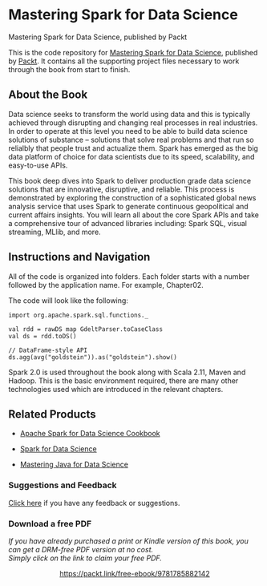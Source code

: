 


# Mastering Spark for Data Science
Mastering Spark for Data Science, published by Packt

This is the code repository for [Mastering Spark for Data Science](https://www.packtpub.com/big-data-and-business-intelligence/mastering-spark-data-science?utm_source=github&utm_medium=repository&utm_campaign=9781785882142), published by [Packt](https://www.packtpub.com/?utm_source=github). It contains all the supporting project files necessary to work through the book from start to finish.

## About the Book
Data science seeks to transform the world using data and this is typically achieved through disrupting and changing real processes in real industries. In order to operate at this level you need to be able to build data science solutions of substance – solutions that solve real problems and that run so relialbly that people trust and actualize them. Spark has emerged as the big data platform of choice for data scientists due to its speed, scalability, and easy-to-use APIs.

This book deep dives into Spark to deliver production grade data science solutions that are innovative, disruptive, and reliable. This process is demonstrated by exploring the construction of a sophisticated global news analysis service that uses Spark to generate continuous geopolitical and current affairs insights. You will learn all about the core Spark APIs and take a comprehensive tour of advanced libraries including: Spark SQL, visual streaming, MLlib, and more.


## Instructions and Navigation
All of the code is organized into folders. Each folder starts with a number followed by the application name. For example, Chapter02.



The code will look like the following:
```
import org.apache.spark.sql.functions._      
 
val rdd = rawDS map GdeltParser.toCaseClass    
val ds = rdd.toDS()     
  
// DataFrame-style API 
ds.agg(avg("goldstein")).as("goldstein").show() 
```

Spark 2.0 is used throughout the book along with Scala 2.11, Maven and Hadoop. This is the basic environment required, there are many other technologies used which are introduced in the relevant chapters.

## Related Products
* [Apache Spark for Data Science Cookbook](https://www.packtpub.com/big-data-and-business-intelligence/apache-spark-data-science-cookbook?utm_source=github&utm_medium=repository&utm_campaign=9781785880100)

* [Spark for Data Science](https://www.packtpub.com/big-data-and-business-intelligence/spark-data-science?utm_source=github&utm_medium=repository&utm_campaign=9781785885655)

* [Mastering Java for Data Science](https://www.packtpub.com/big-data-and-business-intelligence/mastering-java-data-science?utm_source=github&utm_medium=repository&utm_campaign=9781782174271)

### Suggestions and Feedback
[Click here](https://docs.google.com/forms/d/e/1FAIpQLSe5qwunkGf6PUvzPirPDtuy1Du5Rlzew23UBp2S-P3wB-GcwQ/viewform) if you have any feedback or suggestions.

### Download a free PDF

 <i>If you have already purchased a print or Kindle version of this book, you can get a DRM-free PDF version at no cost.<br>Simply click on the link to claim your free PDF.</i>
<p align="center"> <a href="https://packt.link/free-ebook/9781785882142">https://packt.link/free-ebook/9781785882142 </a> </p>